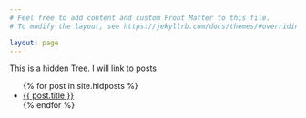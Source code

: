 ```yaml
---
# Feel free to add content and custom Front Matter to this file.
# To modify the layout, see https://jekyllrb.com/docs/themes/#overriding-theme-defaults

layout: page
---
```

This is a hidden Tree. I will link to posts

<ul>
  {% for post in site.hidposts %}
    <li>
      <a href="{{ post.url }}">{{ post.title }}</a>
    </li>
  {% endfor %}
</ul>
